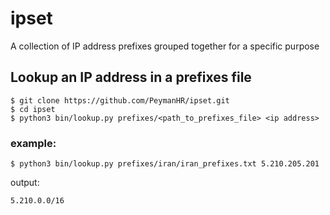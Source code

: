 # ipset
A collection of IP address prefixes grouped together for a specific purpose

## Lookup an IP address in a prefixes file

```
$ git clone https://github.com/PeymanHR/ipset.git
$ cd ipset
$ python3 bin/lookup.py prefixes/<path_to_prefixes_file> <ip address>
```

### example:
```
$ python3 bin/lookup.py prefixes/iran/iran_prefixes.txt 5.210.205.201
```
output:
```
5.210.0.0/16
```
